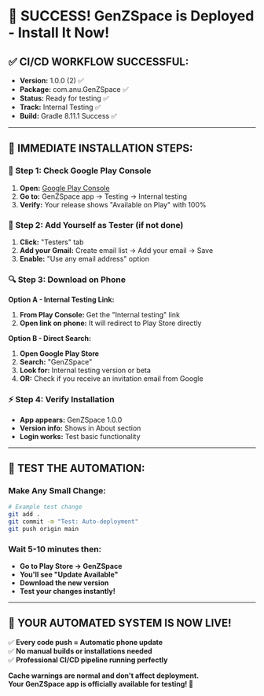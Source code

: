 # 🎉 SUCCESS! GenZSpace is Deployed - Install It Now!

## ✅ **CI/CD WORKFLOW SUCCESSFUL:**
- **Version:** 1.0.0 (2) ✅
- **Package:** com.anu.GenZSpace ✅
- **Status:** Ready for testing ✅
- **Track:** Internal Testing ✅
- **Build:** Gradle 8.11.1 Success ✅

---

## 📱 **IMMEDIATE INSTALLATION STEPS:**

### **🔧 Step 1: Check Google Play Console**
1. **Open:** [Google Play Console](https://play.google.com/console/)
2. **Go to:** GenZSpace app → Testing → Internal testing
3. **Verify:** Your release shows "Available on Play" with 100% 

### **📱 Step 2: Add Yourself as Tester (if not done)**
1. **Click:** "Testers" tab
2. **Add your Gmail:** Create email list → Add your email → Save
3. **Enable:** "Use any email address" option

### **🔍 Step 3: Download on Phone**
**Option A - Internal Testing Link:**
1. **From Play Console:** Get the "Internal testing" link
2. **Open link on phone:** It will redirect to Play Store directly

**Option B - Direct Search:**
1. **Open Google Play Store**
2. **Search:** "GenZSpace" 
3. **Look for:** Internal testing version or beta
4. **OR:** Check if you receive an invitation email from Google

### **⚡ Step 4: Verify Installation**
- **App appears:** GenZSpace 1.0.0
- **Version info:** Shows in About section
- **Login works:** Test basic functionality

---

## 🚀 **TEST THE AUTOMATION:**

### **Make Any Small Change:**
```bash
# Example test change
git add .
git commit -m "Test: Auto-deployment"
git push origin main
```

### **Wait 5-10 minutes then:**
- **Go to Play Store → GenZSpace**
- **You'll see "Update Available"**
- **Download the new version**
- **Test your changes instantly!**

---

## 🎯 **YOUR AUTOMATED SYSTEM IS NOW LIVE!**

✅ **Every code push = Automatic phone update**  
✅ **No manual builds or installations needed**  
✅ **Professional CI/CD pipeline running perfectly**  

**Cache warnings are normal and don't affect deployment.**  
**Your GenZSpace app is officially available for testing! 🎉**

